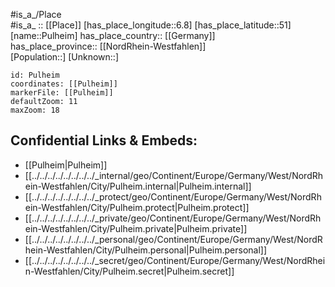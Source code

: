 ﻿---
location: [51,6.8] 
mapzoom: [7,12] 
mapmarker: city 
type: City
tags:
- geo/City


SpocWebEntityId: 33547
isDeleted: false
confidential: public

---
#is_a_/Place  
#is_a_ :: [[Place]] 
[has_place_longitude::6.8] 
[has_place_latitude::51] 
[name::Pulheim] 
has_place_country:: [[Germany]]  
has_place_province:: [[NordRhein-Westfahlen]]  
[Population::] 
[Unknown::] 


```leaflet
id: Pulheim
coordinates: [[Pulheim]] 
markerFile: [[Pulheim]] 
defaultZoom: 11 
maxZoom: 18
```


## Confidential Links & Embeds: 
- [[Pulheim|Pulheim]]  
- [[../../../../../../../../_internal/geo/Continent/Europe/Germany/West/NordRhein-Westfahlen/City/Pulheim.internal|Pulheim.internal]] 
- [[../../../../../../../../_protect/geo/Continent/Europe/Germany/West/NordRhein-Westfahlen/City/Pulheim.protect|Pulheim.protect]] 
- [[../../../../../../../../_private/geo/Continent/Europe/Germany/West/NordRhein-Westfahlen/City/Pulheim.private|Pulheim.private]] 
- [[../../../../../../../../_personal/geo/Continent/Europe/Germany/West/NordRhein-Westfahlen/City/Pulheim.personal|Pulheim.personal]] 
- [[../../../../../../../../_secret/geo/Continent/Europe/Germany/West/NordRhein-Westfahlen/City/Pulheim.secret|Pulheim.secret]] 
